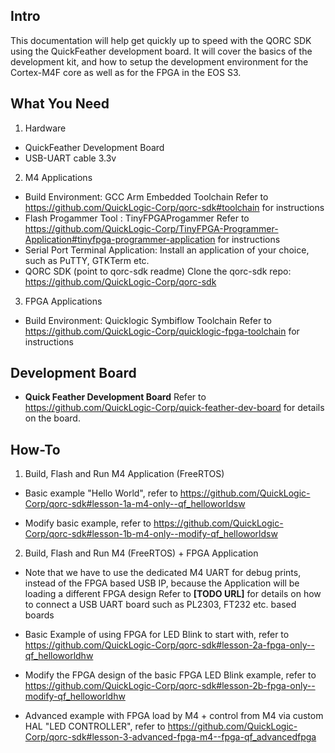 ## Intro

This documentation will help get quickly up to speed with the QORC SDK using the QuickFeather development board. It will cover the basics of the development kit, and how to setup the development environment for the Cortex-M4F core as well as for the FPGA in the EOS S3.

## What You Need

1. Hardware
- QuickFeather Development Board
- USB-UART cable 3.3v

2. M4 Applications
- Build Environment: GCC Arm Embedded Toolchain
  Refer to https://github.com/QuickLogic-Corp/qorc-sdk#toolchain for instructions
- Flash Progammer Tool : TinyFPGAProgammer
  Refer to https://github.com/QuickLogic-Corp/TinyFPGA-Programmer-Application#tinyfpga-programmer-application for instructions
- Serial Port Terminal Application:
  Install an application of your choice, such as PuTTY, GTKTerm etc.
- QORC SDK (point to qorc-sdk readme)
  Clone the qorc-sdk repo: https://github.com/QuickLogic-Corp/qorc-sdk 

3. FPGA Applications
- Build Environment: Quicklogic Symbiflow Toolchain
  Refer to https://github.com/QuickLogic-Corp/quicklogic-fpga-toolchain for instructions


## Development Board

- **Quick Feather Development Board**
  Refer to https://github.com/QuickLogic-Corp/quick-feather-dev-board for details on the board.


## How-To

1. Build, Flash and Run M4 Application (FreeRTOS)
- Basic example "Hello World", refer to https://github.com/QuickLogic-Corp/qorc-sdk#lesson-1a-m4-only--qf_helloworldsw

- Modify basic example, refer to https://github.com/QuickLogic-Corp/qorc-sdk#lesson-1b-m4-only--modify-qf_helloworldsw

2. Build, Flash and Run M4 (FreeRTOS) + FPGA Application
- Note that we have to use the dedicated M4 UART for debug prints, instead of the FPGA based USB IP, because the Application will be loading a different FPGA design
  Refer to **[TODO URL]** for details on how to connect a USB UART board such as PL2303, FT232 etc. based boards

- Basic Example of using FPGA for LED Blink to start with, refer to https://github.com/QuickLogic-Corp/qorc-sdk#lesson-2a-fpga-only--qf_helloworldhw

- Modify the FPGA design of the basic FPGA LED Blink example, refer to https://github.com/QuickLogic-Corp/qorc-sdk#lesson-2b-fpga-only--modify-qf_helloworldhw

- Advanced example with FPGA load by M4 + control from M4 via custom HAL "LED CONTROLLER", refer to https://github.com/QuickLogic-Corp/qorc-sdk#lesson-3-advanced-fpga-m4--fpga-qf_advancedfpga

